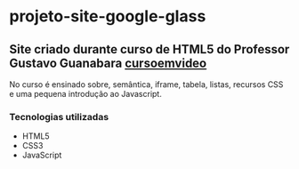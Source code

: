 # projeto-site-google-glass

## Site criado durante curso de HTML5 do Professor Gustavo Guanabara [cursoemvideo](https://www.cursoemvideo.com/curso/html5/)

No curso é ensinado sobre, semântica, iframe, tabela, listas, recursos CSS e uma pequena introdução ao Javascript.

### Tecnologias utilizadas 

- HTML5 
- CSS3
- JavaScript
